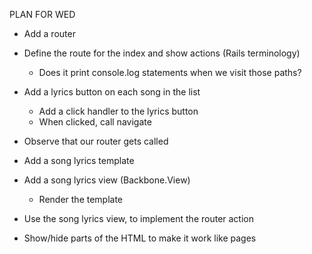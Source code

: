 
PLAN FOR WED

* Add a router
* Define the route for the index and show actions (Rails terminology)
  * Does it print console.log statements when we visit those paths?
* Add a lyrics button on each song in the list
	* Add a click handler to the lyrics button
	* When clicked, call navigate
* Observe that our router gets called

* Add a song lyrics template
* Add a song lyrics view (Backbone.View)
	* Render the template
* Use the song lyrics view, to implement the router action

- Show/hide parts of the HTML to make it work like pages
